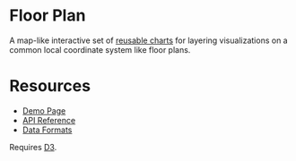 # Floor Plan

A map-like interactive set of [reusable charts](http://bost.ocks.org/mike/chart/) for layering visualizations on a common local coordinate system like floor plans.

# Resources

 * [Demo Page](http://dciarletta.github.com/d3-floorplan/) 
 * [API Reference](wiki/API-Reference)
 * [Data Formats](wiki/Data-Formats)

Requires [D3](http://mbostock.github.com/d3/).
